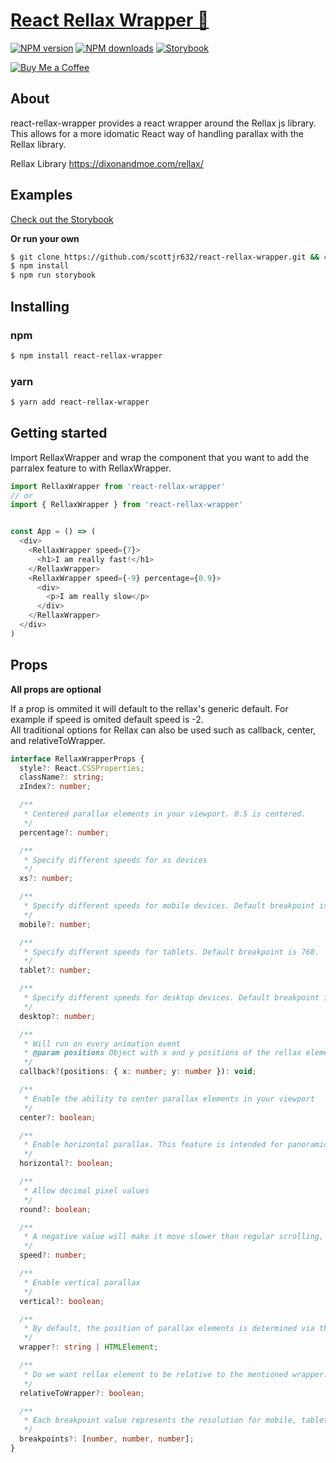 # [React Rellax Wrapper 🎁](https://github.com/scottjr632/react-rellax-wrapper) 

[![NPM version](http://img.shields.io/npm/v/react-rellax-wrapper.svg)](https://www.npmjs.com/package/react-rellax-wrapper)
[![NPM downloads](http://img.shields.io/npm/dm/react-rellax-wrapper.svg)](https://www.npmjs.com/package/react-rellax-wrapper)
[![Storybook](https://cdn.jsdelivr.net/gh/storybookjs/brand@master/badge/badge-storybook.svg)](https://scottjr632.github.io/react-rellax-wrapper/)

[![Buy Me a Coffee](https://www.buymeacoffee.com/assets/img/custom_images/orange_img.png)](https://www.buymeacoffee.com/scottrichardson)

## About  

react-rellax-wrapper provides a react wrapper around the Rellax js library. This allows for a more idomatic React way of handling parallax with the Rellax library.

Rellax Library https://dixonandmoe.com/rellax/  

## Examples

[Check out the Storybook](https://scottjr632.github.io/react-rellax-wrapper/)

__Or run your own__
```sh
$ git clone https://github.com/scottjr632/react-rellax-wrapper.git && cd react-rellax-wrapper
$ npm install
$ npm run storybook
```

## Installing

### npm
```sh
$ npm install react-rellax-wrapper
```
### yarn
```sh
$ yarn add react-rellax-wrapper
```

## Getting started

Import RellaxWrapper and wrap the component that you want to add the parralex feature to with RellaxWrapper.

```js
import RellaxWrapper from 'react-rellax-wrapper'
// or
import { RellaxWrapper } from 'react-rellax-wrapper'
```

```js

const App = () => (
  <div>
    <RellaxWrapper speed={7}>
      <h1>I am really fast!</h1>
    </RellaxWrapper>
    <RellaxWrapper speed={-9} percentage={0.9}>
      <div>
        <p>I am really slow</p>
      </div>
    </RellaxWrapper>
  </div>
)

```

## Props

__All props are optional__

If a prop is ommited it will default to the rellax's generic default. For example if speed is omited default speed is -2.  
All traditional options for Rellax can also be used such as callback, center, and relativeToWrapper.

```ts
interface RellaxWrapperProps {
  style?: React.CSSProperties;
  className?: string;
  zIndex?: number;

  /**
   * Centered parallax elements in your viewport. 0.5 is centered.
   */
  percentage?: number;

  /**
   * Specify different speeds for xs devices
   */
  xs?: number;

  /**
   * Specify different speeds for mobile devices. Default breakpoint is 576.
   */
  mobile?: number;

  /**
   * Specify different speeds for tablets. Default breakpoint is 768.
   */
  tablet?: number;

  /**
   * Specify different speeds for desktop devices. Default breakpoint is 1201.
   */
  desktop?: number;

  /**
   * Will run on every animation event
   * @param positions Object with x and y positions of the rellax element
   */
  callback?(positions: { x: number; y: number }): void;

  /**
   * Enable the ability to center parallax elements in your viewport
   */
  center?: boolean;

  /**
   * Enable horizontal parallax. This feature is intended for panoramic style websites, where users scroll horizontally instead of vertically
   */
  horizontal?: boolean;

  /**
   * Allow decimal pixel values
   */
  round?: boolean;

  /**
   * A negative value will make it move slower than regular scrolling, and a positive value will make it move faster
   */
  speed?: number;

  /**
   * Enable vertical parallax
   */
  vertical?: boolean;

  /**
   * By default, the position of parallax elements is determined via the scroll position of the body. Passing in the wrapper property will tell Rellax to watch that element instead
   */
  wrapper?: string | HTMLElement;

  /**
   * Do we want rellax element to be relative to the mentioned wrapper.
   */
  relativeToWrapper?: boolean;

  /**
   * Each breakpoint value represents the resolution for mobile, tablet, desktop respectively.
   */
  breakpoints?: [number, number, number];
}
```
